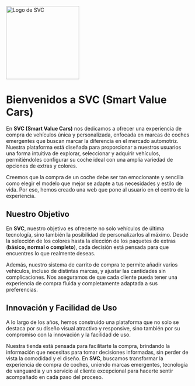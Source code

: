 
<img src="https://svccars.site/svc/public/logo.png" alt="Logo de SVC" style="width:200px;" />


# Bienvenidos a SVC (Smart Value Cars)

En **SVC (Smart Value Cars)** nos dedicamos a ofrecer una experiencia de compra de vehículos única y personalizada, enfocada en marcas de coches emergentes que buscan marcar la diferencia en el mercado automotriz. Nuestra plataforma está diseñada para proporcionar a nuestros usuarios una forma intuitiva de explorar, seleccionar y adquirir vehículos, permitiéndoles configurar su coche ideal con una amplia variedad de opciones de extras y colores. 

Creemos que la compra de un coche debe ser tan emocionante y sencilla como elegir el modelo que mejor se adapte a tus necesidades y estilo de vida. Por eso, hemos creado una web que pone al usuario en el centro de la experiencia.

## Nuestro Objetivo

En **SVC**, nuestro objetivo es ofrecerte no solo vehículos de última tecnología, sino también la posibilidad de personalizarlos al máximo. Desde la selección de los colores hasta la elección de los paquetes de extras (**básico, normal o completo**), cada decisión está pensada para que encuentres lo que realmente deseas.

Además, nuestro sistema de carrito de compra te permite añadir varios vehículos, incluso de distintas marcas, y ajustar las cantidades sin complicaciones. Nos aseguramos de que cada cliente pueda tener una experiencia de compra fluida y completamente adaptada a sus preferencias.

## Innovación y Facilidad de Uso

A lo largo de los años, hemos construido una plataforma que no solo se destaca por su diseño visual atractivo y responsive, sino también por su compromiso con la innovación y la facilidad de uso. 

Nuestra tienda está pensada para facilitarte la compra, brindando la información que necesitas para tomar decisiones informadas, sin perder de vista la comodidad y el diseño. En **SVC**, buscamos transformar la experiencia de compra de coches, uniendo marcas emergentes, tecnología de vanguardia y un servicio al cliente excepcional para hacerte sentir acompañado en cada paso del proceso.
